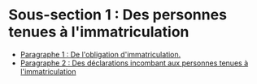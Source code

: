 # Sous-section 1 : Des personnes tenues à l'immatriculation

- [Paragraphe 1 : De l'obligation d'immatriculation.](paragraphe-1)
- [Paragraphe 2 : Des déclarations incombant aux personnes tenues à l'immatriculation](paragraphe-2)
